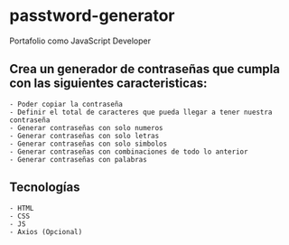 # passtword-generator
Portafolio como JavaScript Developer

## Crea un generador de contraseñas que cumpla con las siguientes caracteristicas:

    - Poder copiar la contraseña
    - Definir el total de caracteres que pueda llegar a tener nuestra contraseña
    - Generar contraseñas con solo numeros
    - Generar contraseñas con solo letras
    - Generar contraseñas con solo simbolos
    - Generar contraseñas con combinaciones de todo lo anterior
    - Generar contraseñas con palabras

## Tecnologías

    - HTML
    - CSS
    - JS
    - Axios (Opcional)
